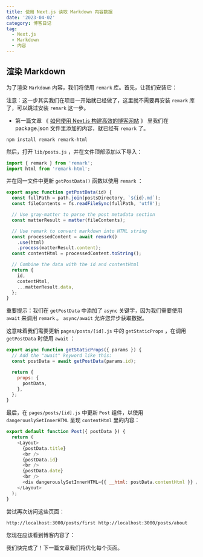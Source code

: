 ```yaml
---
title: 使用 Next.js 读取 Markdown 内容数据
date: '2023-04-02'
category: 博客日记
tag:
  - Next.js
  - Markdown
  - 内容
---
```


## 渲染 Markdown

为了渲染 `Markdown` 内容，我们将使用 `remark` 库。首先，让我们安装它：

注意：这一步其实我们在项目一开始就已经做了，这里就不需要再安装 `remark` 库了，可以跳过安装 `remark` 这一步。
- 第一篇文章 《 [如何使用 Next.js 构建高效的博客网站](/blog/2023/6.html) 》 里我们在 package.json 文件里添加的内容，就已经有 `remark` 了。

```ssh
npm install remark remark-html
```
然后，打开 `lib/posts.js` ，并在文件顶部添加以下导入：

```js
import { remark } from 'remark';
import html from 'remark-html';
```

并在同一文件中更新 `getPostData()` 函数以使用 `remark` ：

```js
export async function getPostData(id) {
  const fullPath = path.join(postsDirectory, `${id}.md`);
  const fileContents = fs.readFileSync(fullPath, 'utf8');

  // Use gray-matter to parse the post metadata section
  const matterResult = matter(fileContents);

  // Use remark to convert markdown into HTML string
  const processedContent = await remark()
    .use(html)
    .process(matterResult.content);
  const contentHtml = processedContent.toString();

  // Combine the data with the id and contentHtml
  return {
    id,
    contentHtml,
    ...matterResult.data,
  };
}
```

重要提示：我们在 `getPostData` 中添加了 `async` 关键字，因为我们需要使用 `await` 来调用 `remark` 。 `async/await` 允许您异步获取数据。

这意味着我们需要更新 `pages/posts/[id].js` 中的 `getStaticProps` ，在调用 `getPostData` 时使用 `await` ：

```js
export async function getStaticProps({ params }) {
  // Add the "await" keyword like this:
  const postData = await getPostData(params.id);

  return {
    props: {
      postData,
    },
  };
}
```

最后，在 `pages/posts/[id].js` 中更新 `Post` 组件，以使用 `dangerouslySetInnerHTML` 呈现 `contentHtml` 里的内容：

```js
export default function Post({ postData }) {
  return (
    <Layout>
      {postData.title}
      <br />
      {postData.id}
      <br />
      {postData.date}
      <br />
      <div dangerouslySetInnerHTML={{ __html: postData.contentHtml }} />
    </Layout>
  );
}
```

尝试再次访问这些页面：

`http://localhost:3000/posts/first
http://localhost:3000/posts/about`

您现在应该看到博客内容了：

我们快完成了！下一篇文章我们将优化每个页面。